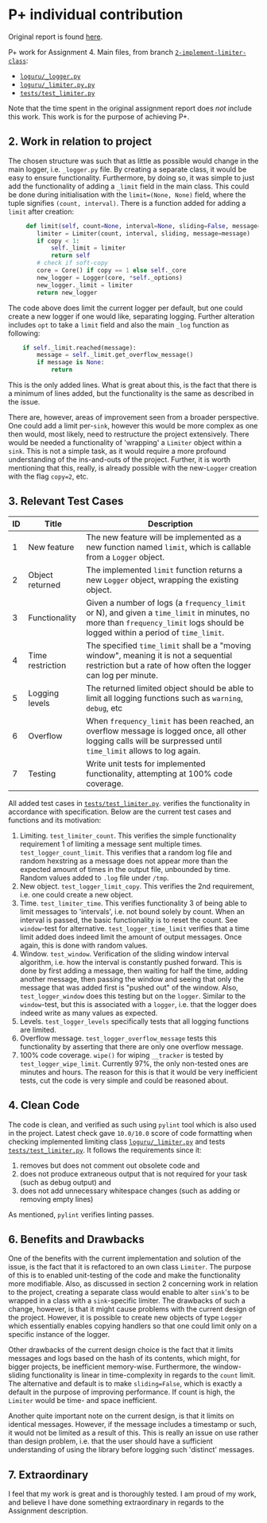 # P+ individual contribution

Original report is found [here](https://github.com/zsabbagh/dd2480-assignment-4).

P+ work for Assignment 4. Main files, from branch [`2-implement-limiter-class`](https://github.com/Glace97/loguru/tree/2-implement-limiter-class):
- [`loguru/_logger.py`](https://github.com/Glace97/loguru/blob/2-implement-limiter-class/loguru/_logger.py)
- [`loguru/_limiter.py.py`](https://github.com/Glace97/loguru/blob/2-implement-limiter-class/loguru/_limiter.py)
- [`tests/test_limiter.py`](https://github.com/Glace97/loguru/blob/2-implement-limiter-class/tests/test_limiter.py)

Note that the time spent in the original assignment report
does *not* include this work.
This work is for the purpose of achieving P+.

## 2. Work in relation to project

The chosen structure was such that as little as possible
would change in the main logger, i.e. `_logger.py` file.
By creating a separate class, it would be easy to ensure functionality.
Furthermore, by doing so, it was simple to just add the functionality
of adding a `_limit` field in the main class.
This could be done during initialisation with the `limit=(None, None)`
field, where the tuple signifies `(count, interval)`.
There is a function added for adding a `limit` after creation:

```python
     def limit(self, count=None, interval=None, sliding=False, message=None, copy=0):
        limiter = Limiter(count, interval, sliding, message=message)
        if copy < 1:
            self._limit = limiter
            return self
        # check if soft-copy
        core = Core() if copy == 1 else self._core
        new_logger = Logger(core, *self._options)
        new_logger._limit = limiter
        return new_logger
```

The code above does limit the current logger per default, but one could create a new logger if one would like, separating logging.
Further alteration includes `opt` to take a `limit` field and
also the main `_log` function as following:

```python
    if self._limit.reached(message):
        message = self._limit.get_overflow_message()
        if message is None:
            return
```

This is the only added lines.
What is great about this, is the fact that there is a minimum
of lines added, but the functionality is the same as described in the 
issue.

There are, however, areas of improvement seen from a broader perspective.
One could add a limit per-`sink`, however this would be more complex as
one then would, most likely, need to restructure the project extensively.
There would be needed a functionality of 'wrapping' a `Limiter`
object within a `sink`.
This is not a simple task, as it would require a more profound
understanding of the ins-and-outs of the project.
Further, it is worth mentioning that this, really, is already possible
with the new-`Logger` creation with the flag `copy=2`, etc.

## 3. Relevant Test Cases

| ID | Title | Description |
|---|---|---|
| 1 | New feature | The new feature will be implemented as a new function named `limit`, which is callable from a `Logger` object. |
| 2 | Object returned | The implemented `limit` function returns a new `Logger` object, wrapping the existing object. |
| 3 | Functionality | Given a number of logs (a `frequency_limit` or N), and given a `time_limit` in minutes, no more than `frequency_limit` logs should be logged within a period of `time_limit`. |
| 4 | Time restriction | The specified `time_limit` shall be a "moving window", meaning it is not a sequential restriction but a rate of how often the logger can log per minute. |
| 5 | Logging levels | The returned limited object should be able to limit all logging functions such as `warning`, `debug`, etc |
| 6 | Overflow | When `frequency_limit` has been reached, an overflow message is logged once, all other logging calls will be surpressed until `time_limit` allows to log again. |
| 7 | Testing | Write unit tests for implemented functionality, attempting at 100% code coverage. |

All added test cases in [`tests/test_limiter.py`](https://github.com/Glace97/loguru/blob/2-implement-limiter-class/tests/test_limiter.py).
verifies the functionality in accordance with specification.
Below are the current test cases and functions and its motivation:
1. Limiting. `test_limiter_count`. This verifies the simple
functionality requirement 1 of limiting a message sent multiple times. `test_logger_count_limit`. This verifies that a random
log file and random hexstring as a message does not appear
more than the expected amount of times in the output file,
unbounded by time. Random values added to `.log` file under
`/tmp`.
2. New object. `test_logger_limit_copy`. This verifies the 2nd requirement, i.e. one could create a new object.
3. Time. `test_limiter_time`. This verifies
functionality 3 of being able to limit messages to 'intervals',
i.e. not bound solely by count. When an interval is passed,
the basic functionality is to reset the count. See `window`-test for
alternative. `test_logger_time_limit` verifies that a time limit
added does indeed limit the amount of output messages.
Once again, this is done with random values.
4. Window. `test_window`. Verification of the sliding window interval
algorithm, i.e. how the interval is constantly pushed forward.
This is done by first adding a message, then waiting for half the time,
adding another message, then passing the window and seeing that only
the message that was added first is "pushed out" of the window. Also, `test_logger_window` does this testing but on the `logger`. Similar to the `window`-test, but this 
is associated with a `logger`, i.e. that the logger does indeed
write as many values as expected.
5. Levels. `test_logger_levels` specifically tests that all logging functions are limited.
6. Overflow message. `test_logger_overflow_message` tests this functionality by
asserting that there are only one overflow message.
7. 100% code coverage. `wipe()` for wiping `__tracker` is tested by
`test_logger_wipe_limit`. Currently 97%, the only non-tested ones are minutes and hours.
The reason for this is that it would be very inefficient tests, cut the code is very
simple and could be reasoned about.


## 4. Clean Code

The code is clean, and verified as such using
`pylint` tool which is also used in the project.
Latest check gave `10.0/10.0` score of code
formatting when checking implemented limiting class
[`loguru/_limiter.py`](https://github.com/Glace97/loguru/blob/2-implement-limiter-class/loguru/_limiter.py)
and tests [`tests/test_limiter.py`](https://github.com/Glace97/loguru/blob/2-implement-limiter-class/tests/test_limiter.py).
It follows the requirements since it:
1. removes but does not comment out obsolete code and
2. does not produce extraneous output that is not required for your task (such as debug output) and
3. does not add unnecessary whitespace changes (such as adding or removing empty lines)

As mentioned, `pylint` verifies linting passes.

## 6. Benefits and Drawbacks

One of the benefits with the current implementation
and solution of the issue, is the fact that it is refactored
to an own class `Limiter`.
The purpose of this is to enabled unit-testing of the 
code and make the functionality more modifiable.
Also, as discussed in section 2 concerning work
in relation to the project, creating a separate class
would enable to alter `sink`'s to be wrapped in a 
class with a `sink`-specific limiter.
The drawbacks of such a change, however, is that
it might cause problems with the current design of the
project.
However, it is possible to create new objects of type `Logger`
which essentially enables copying handlers so that
one could limit only on a specific instance of the logger.

Other drawbacks of the current design choice is
the fact that it limits messages and logs
based on the hash of its contents, which might,
for bigger projects, be inefficient memory-wise.
Furthermore, the window-sliding functionality
is linear in time-complexity in regards to the `count`
limit.
The alternative and default is to make `sliding=False`,
which is exactly a default in the purpose of improving
performance.
If count is high, the `Limiter` would be time- and space
inefficient.

Another quite important note on the current design,
is that it limits on identical messages.
However, if the message includes a timestamp or such,
it would not be limited as a result of this.
This is really an issue on use rather than design problem,
i.e. that the user should have a sufficient understanding of
using the library before logging such 'distinct' messages.

## 7. Extraordinary

I feel that my work is great and is thoroughly tested.
I am proud of my work, and believe I have done something
extraordinary in regards to the Assignment description.
